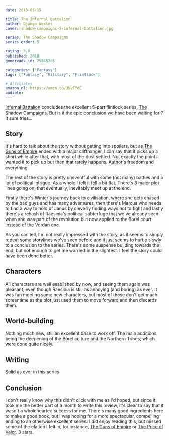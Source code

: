```yaml
---
date: 2018-05-15

title: The Infernal Battalion
author: Django Wexler
cover: shadow-campaigns-5-infernal-battalion.jpg

series: The Shadow Campaigns
series_order: 5

rating: 3.0
published: 2018
goodreads_id: 25845205

categories: ["Fantasy"]
tags: ["Fantasy", "Military", "Flintlock"]

# Affiliates
amazon_nl: https://amzn.to/3NvFYdE
audible: 
---
```


[Infernal Battalion]() concludes the excellent 5-part flintlock series, [The Shadow Campaigns](../_series/shadow-campaigns.md). But is it the epic conclusion we have been waiting for ? It sure tries...

<!--more-->

## Story

It's hard to talk about the story without getting into spoilers, but as [The Guns of Empire](2016-11-03-Django-Wexler---The-Guns-of-Empire.md) ended with a major cliffhanger, I can say that it picks up a short while after that, with most of the dust settled. Not exactly the point I wanted it to pick up but then that rarely happens. Author's freedom and everything.

The rest of the story is pretty uneventful with some (not many) battles and a lot of political intrigue. As a whole I felt it fell a bit flat. There's 3 major plot lines going on, that eventually, inevitably meet up at the end.

Firstly there's Winter's journey back to civilisation, where she gets chased by the bad guys and has many adventures, then there's Marcus who needs to find a way to hold of Janus by cleverly finding ways not to fight and lastly there's a rehash of Raesinia's political subterfuge that we've already seen when she was part of the revolution but now applied to the Borel court instead of the Vordan one.

As you can tell, I'm not really impressed with the story, as it seems to simply repeat some storylines we've seen before and it just seems to hurtle slowly to a conclusion to the series. There's some suspense building towards the end, but not enough to get me worried in the slightest. I feel the story could have been done better.

## Characters

All characters are well esablished by now, and seeing them again was pleasant, even though Raesinia is still as annoying (and boring) as ever. It was fun meeting some new characters, but most of those don't get much screentime as the plot just used them to move forward and then discards them.

## World-building

Nothing much new, still an excellent base to work off. The main additions being the deepening of the Borel culture and the Northern Tribes, which were done quite nicely.

## Writing

Solid as ever in this series.

## Conclusion

I don't really know why this didn't click with me as I'd hoped, but since it took me the better part of a month to write this review, it's clear to say that it wasn't a wholehearted success for me. There's many good ingredients here to make a good book, but I was hoping for a more spectacular, compelling ending to an otherwise excellent series. I did enjoy reading this, but missed some of the elation I felt in, for instance, [The Guns of Empire](2016-11-03-Django-Wexler---The-Guns-of-Empire.md) or [The Price of Valor](2016-06-10-Django-Wexler---The-Price-of-Valour.md). 3 stars.
